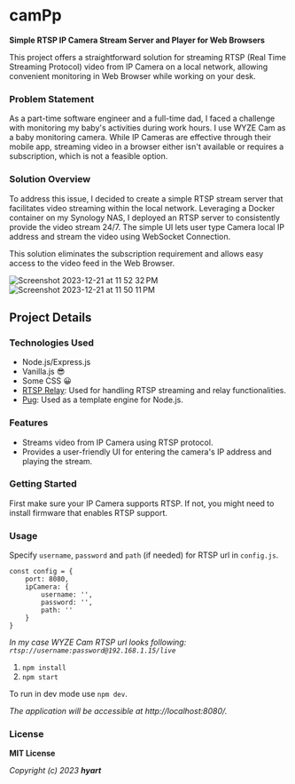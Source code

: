 # camPp
**Simple RTSP IP Camera Stream Server and Player for Web Browsers**

This project offers a straightforward solution for streaming RTSP (Real Time Streaming Protocol) video from IP 
Camera on a local network, allowing convenient monitoring in Web Browser while working on your desk.

### Problem Statement

As a part-time software engineer and a full-time dad, I faced a challenge with monitoring my baby's activities during work hours. 
I use WYZE Cam as a baby monitoring camera. While IP Cameras are effective through their mobile app, 
streaming video in a browser either isn't available or requires a subscription, which is not a feasible option.

### Solution Overview

To address this issue, I decided to create a simple RTSP stream server that facilitates video streaming within the local network. 
Leveraging a Docker container on my Synology NAS, I deployed an RTSP server to consistently provide the video stream 24/7.
The simple UI lets user type Camera local IP address and stream the video using WebSocket Connection.

This solution eliminates the subscription requirement and allows easy access to the video feed in the Web Browser.

![Screenshot 2023-12-21 at 11 52 32 PM](https://github.com/hyart/camPp/assets/142290537/6715b98b-31d5-4544-8c69-b4acb32d68f1)
![Screenshot 2023-12-21 at 11 50 11 PM](https://github.com/hyart/camPp/assets/142290537/0294af4b-a266-4574-b7a0-78aaedc9524d)

## Project Details

### Technologies Used
- Node.js/Express.js
- Vanilla.js 😎
- Some CSS 😀
- [RTSP Relay](https://github.com/k-yle/rtsp-relay): Used for handling RTSP streaming and relay functionalities.
- [Pug](https://github.com/pugjs/pug): Used as a template engine for Node.js.

### Features

- Streams video from IP Camera using RTSP protocol.
- Provides a user-friendly UI for entering the camera's IP address and playing the stream.

### Getting Started

First make sure your IP Camera supports RTSP.
If not, you might need to install firmware that enables RTSP support.

### Usage

Specify `username`, `password` and `path` (if needed) for RTSP url in `config.js`.

```
const config = {
    port: 8080,
    ipCamera: {
        username: '',
        password: '',
        path: ''
    }
}
```
_In my case WYZE Cam RTSP url looks following:
`rtsp://username:password@192.168.1.15/live`_

1. `npm install`
2. `npm start`

To run in dev mode use `npm dev`.

_The application will be accessible at http://localhost:8080/._

### License

**MIT License**

_Copyright (c) 2023 **hyart**_
